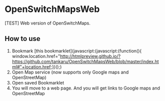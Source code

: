 # OpenSwitchMapsWeb
[TEST] Web version of OpenSwitchMaps.

## How to use
1. Bookmark [this bookmarklet](javascript:(javascript:(function(){ window.location.href="http://htmlpreview.github.io/?https://github.com/tankaru/OpenSwitchMapsWeb/blob/master/index.html#"+location.href;})();)
1. Open Map service (now supports only Google maps and OpenStreetMap)
1. Open saved Bookmarklet
1. You will move to a web page. And you will get links to Google maps and OpenStreetMap
